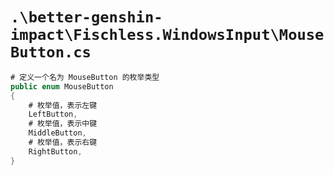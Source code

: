 # `.\better-genshin-impact\Fischless.WindowsInput\MouseButton.cs`

```cs
# 定义一个名为 MouseButton 的枚举类型
public enum MouseButton
{
    # 枚举值，表示左键
    LeftButton,
    # 枚举值，表示中键
    MiddleButton,
    # 枚举值，表示右键
    RightButton,
}
```